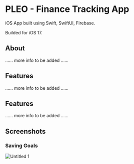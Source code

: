 # PLEO - Finance Tracking App

iOS App built using Swift, SwiftUI, Firebase.

Builded for iOS 17.

## About

...... more info to be added ......

## Features


...... more info to be added ......


## Features

...... more info to be added ......

## Screenshots

### Saving Goals


![Untitled 1](https://github.com/VinterMarco/Pleo/assets/95470600/fdf13f4c-35d1-4eef-8159-c1695cdef5ef)
